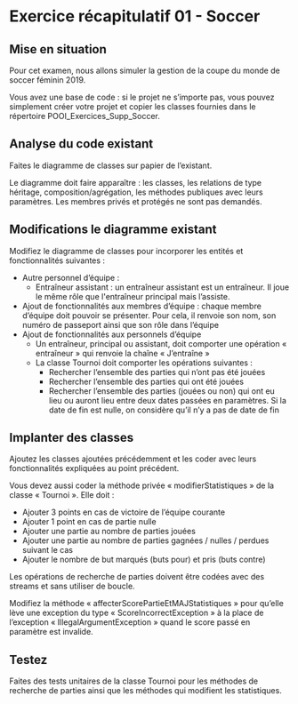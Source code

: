 # Exercice récapitulatif 01 - Soccer

## Mise en situation

Pour cet examen, nous allons simuler la gestion de la coupe du monde de soccer féminin 2019.

Vous avez une base de code : si le projet ne s’importe pas, vous pouvez simplement créer votre projet et copier les classes fournies dans le répertoire POOI_Exercices_Supp_Soccer.

## Analyse du code existant

Faites le diagramme de classes sur papier de l’existant.

Le diagramme doit faire apparaître : les classes, les relations de type héritage, composition/agrégation, les méthodes publiques avec leurs paramètres. Les membres privés et protégés ne sont pas demandés.

## Modifications le diagramme existant

Modifiez le diagramme de classes pour incorporer les entités et fonctionnalités suivantes :

- Autre personnel d’équipe :
  - Entraîneur assistant : un entraîneur assistant est un entraîneur. Il joue le même rôle que l'entraîneur principal mais l’assiste.
- Ajout de fonctionnalités aux membres d’équipe : chaque membre d’équipe doit pouvoir se présenter. Pour cela, il renvoie son nom, son numéro de passeport ainsi que son rôle dans l’équipe
- Ajout de fonctionnalités aux personnels d’équipe
  - Un entraîneur, principal ou assistant, doit comporter une opération « entraîneur » qui renvoie la chaîne « J’entraîne »
  - La classe Tournoi doit comporter les opérations suivantes :
    - Rechercher l’ensemble des parties qui n’ont pas été jouées
    - Rechercher l’ensemble des parties qui ont été jouées
    - Rechercher l’ensemble des parties (jouées ou non) qui ont eu lieu ou auront lieu entre deux dates passées en paramètres. Si la date de fin est nulle, on considère qu’il n’y a pas de date de fin

## Implanter des classes

Ajoutez les classes ajoutées précédemment et les coder avec leurs fonctionnalités expliquées au point précédent.

Vous devez aussi coder la méthode privée « modifierStatistiques » de la classe « Tournoi ». Elle doit :

- Ajouter 3 points en cas de victoire de l’équipe courante
- Ajouter 1 point en cas de partie nulle
- Ajouter une partie au nombre de parties jouées
- Ajouter une partie au nombre de parties gagnées / nulles / perdues suivant le cas
- Ajouter le nombre de but marqués (buts pour) et pris (buts contre)

Les opérations de recherche de parties doivent être codées avec des streams et sans utiliser de boucle.

Modifiez la méthode « affecterScorePartieEtMAJStatistiques » pour qu’elle lève une exception du type « ScoreIncorrectException » à la place de l’exception « IllegalArgumentException » quand le score passé en paramètre est invalide.

## Testez

Faites des tests unitaires de la classe Tournoi pour les méthodes de recherche de parties ainsi que les méthodes qui modifient les statistiques.
